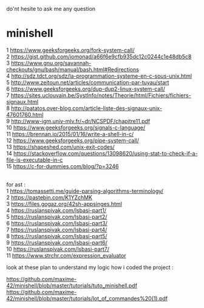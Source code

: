 do'nt hesite to ask me any question<br>
# minishell<br>
1   https://www.geeksforgeeks.org/fork-system-call/ <br>
2   https://gist.github.com/iomonad/a66f6e9cfb935dc12c0244c1e48db5c8 <br>
3   https://www.gnu.org/savannah-checkouts/gnu/bash/manual/bash.html#Redirections <br>
4   http://sdz.tdct.org/sdz/la-programmation-systeme-en-c-sous-unix.html <br>
5   http://www.zeitoun.net/articles/communication-par-tuyau/start <br>
6   https://www.geeksforgeeks.org/dup-dup2-linux-system-call/ <br>
7   https://sites.uclouvain.be/SystInfo/notes/Theorie/html/Fichiers/fichiers-signaux.html <br>
8   http://patatos.over-blog.com/article-liste-des-signaux-unix-47601760.html <br>
9   http://www-igm.univ-mlv.fr/~dr/NCSPDF/chapitre11.pdf <br>
10  https://www.geeksforgeeks.org/signals-c-language/ <br>
11  https://brennan.io/2015/01/16/write-a-shell-in-c/ <br>
12  https://www.geeksforgeeks.org/pipe-system-call/ <br>
13  https://shapeshed.com/unix-exit-codes/ <br>
14  https://stackoverflow.com/questions/13098620/using-stat-to-check-if-a-file-is-executable-in-c <br>
15  https://c-for-dummies.com/blog/?p=3246 <br><br>

for ast : <br>
1   https://tomassetti.me/guide-parsing-algorithms-terminology/<br>
2   https://pastebin.com/K1YZchMK <br>
3   https://files.gogaz.org/42sh-appsinges.html<br>
4   https://ruslanspivak.com/lsbasi-part1/ <br>
5   https://ruslanspivak.com/lsbasi-part2/ <br>
6   https://ruslanspivak.com/lsbasi-part3/ <br>
7   https://ruslanspivak.com/lsbasi-part4/ <br>
8   https://ruslanspivak.com/lsbasi-part5/ <br>
9   https://ruslanspivak.com/lsbasi-part6/ <br>
10  https://ruslanspivak.com/lsbasi-part7/ <br>
11  https://www.strchr.com/expression_evaluator<br>

look at these plan to understand my logic how i coded the project : <br>

https://github.com/maxime-42/minishell/blob/master/tutorials/tuto_minishell.pdf<br>
https://github.com/maxime-42/minishell/blob/master/tutorials/lot_of_commandes%20(1).pdf<br>
